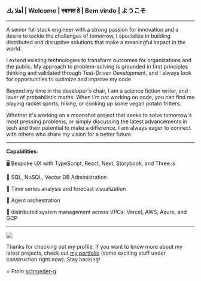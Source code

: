 
### أهلا بك | Welcome | स्वागत हे  | Bem vindo | ようこそ  


----

A senior full stack engineer with a strong passion for innovation and a desire to tackle the challenges of tomorrow, I specialize in building distributed and disruptive solutions that make a meaningful impact in the world.

I extend existing technologies to transform outcomes for organizations and the public. My approach to problem-solving is grounded in first principles thinking and validated through Test-Driven Development, and I always look for opportunities to optimize and improve my code.

Beyond my time in the developer's chair, I am a science fiction writer,  and lover of probabilistic maths. When I'm not working on code, you can find me playing racket sports, hiking, or cooking up some vegan potato fritters.

Whether it's working on a moonshot project that seeks to solve tomorrow's most pressing problems, or simply discussing the latest advancements in tech and their potential to make a difference, I am always eager to connect with others who share my vision for a better future.

-----


**Capabilities**:

🖥️ Bespoke UX with TypeScript, React, Next, Storybook, and Three.js 

💾 SQL, NoSQL, Vector DB Administration

🐼 Time series analysis and forecast visualization

🤖 Agent orchestration

🚀 distributed system management across VPCs: Vercel, AWS, Azure, and GCP 

-----

<a href="https://github.com/schroeder-g">
  <img src="https://github-readme-stats.vercel.app/api/top-langs/?username=schroeder-g&layout=compact" />
</a>


Thanks for checking out my profile. If you want to know more about my latest projects, check out [my portfolio](http://alex-g.com) (some exciting stuff under construction right now). Stay hacking!

⭐️ From [schroeder-g](https://github.com/schroeder-g)
